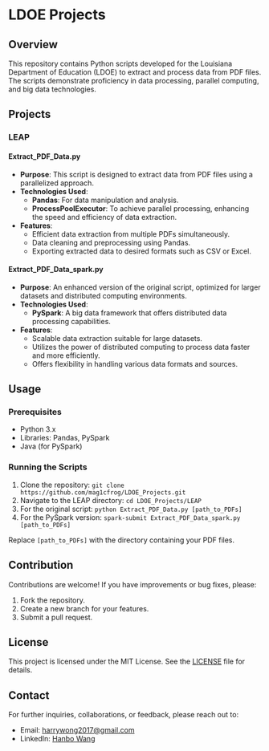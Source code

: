 # LDOE Projects

## Overview
This repository contains Python scripts developed for the Louisiana Department of Education (LDOE) to extract and process data from PDF files. The scripts demonstrate proficiency in data processing, parallel computing, and big data technologies.

## Projects

### LEAP

#### Extract_PDF_Data.py
- **Purpose**: This script is designed to extract data from PDF files using a parallelized approach.
- **Technologies Used**: 
  - **Pandas**: For data manipulation and analysis.
  - **ProcessPoolExecutor**: To achieve parallel processing, enhancing the speed and efficiency of data extraction.
- **Features**:
  - Efficient data extraction from multiple PDFs simultaneously.
  - Data cleaning and preprocessing using Pandas.
  - Exporting extracted data to desired formats such as CSV or Excel.

#### Extract_PDF_Data_spark.py
- **Purpose**: An enhanced version of the original script, optimized for larger datasets and distributed computing environments.
- **Technologies Used**: 
  - **PySpark**: A big data framework that offers distributed data processing capabilities.
- **Features**:
  - Scalable data extraction suitable for large datasets.
  - Utilizes the power of distributed computing to process data faster and more efficiently.
  - Offers flexibility in handling various data formats and sources.

## Usage

### Prerequisites
- Python 3.x
- Libraries: Pandas, PySpark
- Java (for PySpark)

### Running the Scripts
1. Clone the repository: `git clone https://github.com/mag1cfrog/LDOE_Projects.git`
2. Navigate to the LEAP directory: `cd LDOE_Projects/LEAP`
3. For the original script: `python Extract_PDF_Data.py [path_to_PDFs]`
4. For the PySpark version: `spark-submit Extract_PDF_Data_spark.py [path_to_PDFs]`

Replace `[path_to_PDFs]` with the directory containing your PDF files.

## Contribution
Contributions are welcome! If you have improvements or bug fixes, please:
1. Fork the repository.
2. Create a new branch for your features.
3. Submit a pull request.

## License
This project is licensed under the MIT License. See the [LICENSE](LICENSE) file for details.

## Contact
For further inquiries, collaborations, or feedback, please reach out to:
- Email: [harrywong2017@gmail.com](mailto:harrywong2017@gmail.com)
- LinkedIn: [Hanbo Wang](https://www.linkedin.com/in/hanbo-wang-mag1cfrog/)
